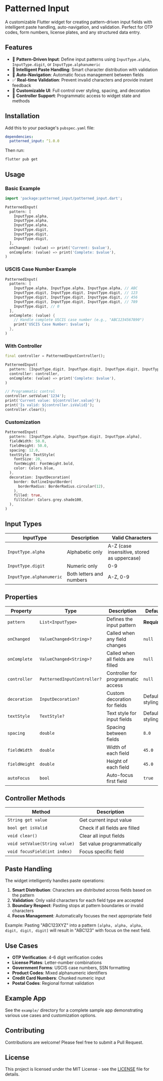 # Patterned Input

A customizable Flutter widget for creating pattern-driven input fields with intelligent paste handling, auto-navigation, and validation. Perfect for OTP codes, form numbers, license plates, and any structured data entry.

## Features

- 🎯 **Pattern-Driven Input**: Define input patterns using `InputType.alpha`, `InputType.digit`, or `InputType.alphanumeric`
- 🔄 **Intelligent Paste Handling**: Smart character distribution with validation
- 🎯 **Auto-Navigation**: Automatic focus management between fields
- ✅ **Real-time Validation**: Prevent invalid characters and provide instant feedback
- 🎨 **Customizable UI**: Full control over styling, spacing, and decoration
- 📱 **Controller Support**: Programmatic access to widget state and methods

## Installation

Add this to your package's `pubspec.yaml` file:

```yaml
dependencies:
  patterned_input: ^1.0.0
```

Then run:

```bash
flutter pub get
```

## Usage

### Basic Example

```dart
import 'package:patterned_input/patterned_input.dart';

PatternedInput(
  pattern: [
    InputType.alpha,
    InputType.alpha,
    InputType.alpha,
    InputType.digit,
    InputType.digit,
    InputType.digit,
  ],
  onChanged: (value) => print('Current: $value'),
  onComplete: (value) => print('Complete: $value'),
)
```

### USCIS Case Number Example

```dart
PatternedInput(
  pattern: [
    InputType.alpha, InputType.alpha, InputType.alpha, // ABC
    InputType.digit, InputType.digit, InputType.digit, // 123
    InputType.digit, InputType.digit, InputType.digit, // 456
    InputType.digit, InputType.digit, InputType.digit, // 789
    InputType.digit, // 0
  ],
  onComplete: (value) {
    // Handle complete USCIS case number (e.g., "ABC1234567890")
    print('USCIS Case Number: $value');
  },
)
```

### With Controller

```dart
final controller = PatternedInputController();

PatternedInput(
  pattern: [InputType.digit, InputType.digit, InputType.digit, InputType.digit],
  controller: controller,
  onComplete: (value) => print('Complete: $value'),
)

// Programmatic control
controller.setValue('1234');
print('Current value: ${controller.value}');
print('Is valid: ${controller.isValid}');
controller.clear();
```

### Customization

```dart
PatternedInput(
  pattern: [InputType.alpha, InputType.digit, InputType.alpha],
  fieldWidth: 50.0,
  fieldHeight: 50.0,
  spacing: 12.0,
  textStyle: TextStyle(
    fontSize: 20,
    fontWeight: FontWeight.bold,
    color: Colors.blue,
  ),
  decoration: InputDecoration(
    border: OutlineInputBorder(
      borderRadius: BorderRadius.circular(12),
    ),
    filled: true,
    fillColor: Colors.grey.shade100,
  ),
)
```

## Input Types

| InputType | Description | Valid Characters |
|-----------|-------------|------------------|
| `InputType.alpha` | Alphabetic only | A-Z (case insensitive, stored as uppercase) |
| `InputType.digit` | Numeric only | 0-9 |
| `InputType.alphanumeric` | Both letters and numbers | A-Z, 0-9 |

## Properties

| Property | Type | Description | Default |
|----------|------|-------------|---------|
| `pattern` | `List<InputType>` | Defines the input pattern | **Required** |
| `onChanged` | `ValueChanged<String>?` | Called when any field changes | `null` |
| `onComplete` | `ValueChanged<String>?` | Called when all fields are filled | `null` |
| `controller` | `PatternedInputController?` | Controller for programmatic access | `null` |
| `decoration` | `InputDecoration?` | Custom decoration for fields | Default styling |
| `textStyle` | `TextStyle?` | Text style for input fields | Default styling |
| `spacing` | `double` | Spacing between fields | `8.0` |
| `fieldWidth` | `double` | Width of each field | `45.0` |
| `fieldHeight` | `double` | Height of each field | `45.0` |
| `autoFocus` | `bool` | Auto-focus first field | `true` |

## Controller Methods

| Method | Description |
|--------|-------------|
| `String get value` | Get current input value |
| `bool get isValid` | Check if all fields are filled |
| `void clear()` | Clear all input fields |
| `void setValue(String value)` | Set value programmatically |
| `void focusField(int index)` | Focus specific field |

## Paste Handling

The widget intelligently handles paste operations:

1. **Smart Distribution**: Characters are distributed across fields based on the pattern
2. **Validation**: Only valid characters for each field type are accepted
3. **Boundary Respect**: Pasting stops at pattern boundaries or invalid characters
4. **Focus Management**: Automatically focuses the next appropriate field

Example: Pasting "ABC123XYZ" into a pattern `[alpha, alpha, alpha, digit, digit, digit]` will result in "ABC123" with focus on the next field.

## Use Cases

- **OTP Verification**: 4-6 digit verification codes
- **License Plates**: Letter-number combinations
- **Government Forms**: USCIS case numbers, SSN formatting
- **Product Codes**: Mixed alphanumeric identifiers
- **Credit Card Numbers**: Chunked numeric input
- **Postal Codes**: Regional format validation

## Example App

See the `example/` directory for a complete sample app demonstrating various use cases and customization options.

## Contributing

Contributions are welcome! Please feel free to submit a Pull Request.

## License

This project is licensed under the MIT License - see the [LICENSE](LICENSE) file for details.